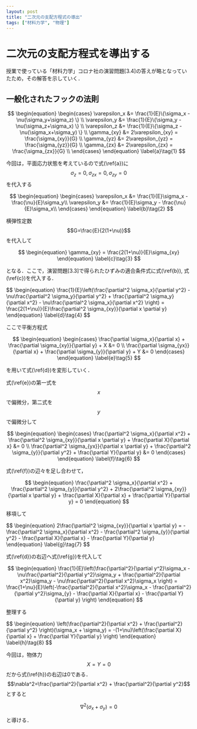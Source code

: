 ```yaml
---
layout: post
title: "二次元の支配方程式の導出"
tags: ["材料力学", "物理"]
---
```


# 二次元の支配方程式を導出する

授業で使っている「材料力学」コロナ社の演習問題[3.4]の答えが略となっていたため，その解答を示していく．

## 一般化されたフックの法則

$$
\begin{equation}
    \begin{cases}
        \varepsilon_x &= \frac{1}{E}\{\sigma_x - \nu(\sigma_y+\sigma_z) \} \\
        \varepsilon_y &= \frac{1}{E}\{\sigma_y - \nu(\sigma_z+\sigma_x) \} \\
        \varepsilon_z &= \frac{1}{E}\{\sigma_z - \nu(\sigma_x+\sigma_y) \} \\
        \gamma_{xy} &= 2\varepsilon_{xy} = \frac{\sigma_{xy}}{G} \\
        \gamma_{yz} &= 2\varepsilon_{yz} = \frac{\sigma_{yz}}{G} \\
        \gamma_{zx} &= 2\varepsilon_{zx} = \frac{\sigma_{zx}}{G} \\
    \end{cases}
\end{equation}
\label{a}\tag{1}
$$

今回は，平面応力状態を考えているので式(\ref{a})に$$\sigma_z=0, \sigma_{zx}=0, \sigma_{zy}=0$$を代入する

$$
\begin{equation}
    \begin{cases}
        \varepsilon_x &= \frac{1}{E}\sigma_x - \frac{\nu}{E}\sigma_y\\
        \varepsilon_y &= \frac{1}{E}\sigma_y - \frac{\nu}{E}\sigma_x\\
    \end{cases}
\end{equation}
\label{b}\tag{2}
$$

横弾性定数$$G=\frac{E}{2(1+\nu)}$$を代入して

$$
\begin{equation}
    \gamma_{xy} = \frac{2(1+\nu)}{E}\sigma_{xy}
\end{equation}
\label{c}\tag{3}
$$

となる．ここで，演習問題[3.3]で得られたひずみの適合条件式に式(\ref{b}), 式(\ref{c})を代入する．

<div style="overflow-x: auto">
$$
   \begin{equation}
    \frac{1}{E}\left(\frac{\partial^2 \sigma_x}{\partial y^2} - \nu\frac{\partial^2 \sigma_y}{\partial y^2} + \frac{\partial^2 \sigma_y}{\partial x^2} - \nu\frac{\partial^2 \sigma_x}{\partial x^2} \right) = \frac{2(1+\nu)}{E}\frac{\partial^2 \sigma_{xy}}{\partial x \partial y}
   \end{equation}
    \label{d}\tag{4}
$$
</div>


ここで平衡方程式

$$
\begin{equation}
    \begin{cases}
        \frac{\partial \sigma_x}{\partial x} + \frac{\partial \sigma_{xy}}{\partial y} + X &= 0 \\
        \frac{\partial \sigma_{yx}}{\partial x} + \frac{\partial \sigma_{y}}{\partial y} + Y &= 0
    \end{cases}
\end{equation}
\label{e}\tag{5}
$$

を用いて式(\ref{d})を変形していく．

式(\ref{e})の第一式を$$x$$で偏微分，第二式を$$y$$で偏微分して

$$
\begin{equation}
    \begin{cases}
        \frac{\partial^2 \sigma_x}{\partial x^2} + \frac{\partial^2 \sigma_{xy}}{\partial x \partial y} + \frac{\partial X}{\partial x} &= 0 \\
        \frac{\partial^2 \sigma_{yx}}{\partial x \partial y} + \frac{\partial^2 \sigma_{y}}{\partial y^2} + \frac{\partial Y}{\partial y} &= 0
    \end{cases}
\end{equation}
\label{f}\tag{6}
$$

式(\ref{f})の辺々を足し合わせて，

$$
\begin{equation}
    \frac{\partial^2 \sigma_x}{\partial x^2} + \frac{\partial^2 \sigma_{y}}{\partial y^2} + 2\frac{\partial^2 \sigma_{xy}}{\partial x \partial y} + \frac{\partial X}{\partial x} + \frac{\partial Y}{\partial y} = 0
\end{equation}
$$

移項して

<div style="overflow-x: auto">
$$
\begin{equation}
    2\frac{\partial^2 \sigma_{xy}}{\partial x \partial y} = -\frac{\partial^2 \sigma_x}{\partial x^2} - \frac{\partial^2 \sigma_{y}}{\partial y^2} - \frac{\partial X}{\partial x} - \frac{\partial Y}{\partial y}
\end{equation}
\label{g}\tag{7}
$$
</div>

式(\ref{d})の右辺へ式(\ref{g})を代入して

$$
\begin{equation}
    \frac{1}{E}\left(\frac{\partial^2}{\partial y^2}\sigma_x - \nu\frac{\partial^2}{\partial y^2}\sigma_y + \frac{\partial^2}{\partial x^2}\sigma_y - \nu\frac{\partial^2}{\partial x^2}\sigma_x \right) = \frac{1+\nu}{E}\left(-\frac{\partial^2}{\partial x^2}\sigma_x - \frac{\partial^2}{\partial y^2}\sigma_{y} - \frac{\partial X}{\partial x} - \frac{\partial Y}{\partial y} \right)
\end{equation}
$$

整理する

<div style="overflow-x: auto">
$$
\begin{equation}
    \left(\frac{\partial^2}{\partial x^2} + \frac{\partial^2}{\partial y^2} \right)(\sigma_x + \sigma_y) = -(1+\nu)\left(\frac{\partial X}{\partial x} + \frac{\partial Y}{\partial y} \right)
\end{equation}
\label{h}\tag{8}
$$
</div>

今回は，物体力$$X = Y = 0$$だから式(\ref{h})の右辺は0である．
$$\nabla^2=\frac{\partial^2}{\partial x^2} + \frac{\partial^2}{\partial y^2}$$とすると

$$
\begin{equation}
    \nabla^2 (\sigma_x + \sigma_y) = 0
\end{equation}
$$

と導ける．